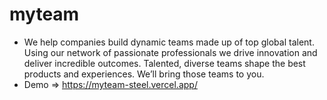 # myteam
* We help companies build dynamic teams made up of top global talent. Using our network of passionate professionals we drive innovation and deliver incredible outcomes. Talented, diverse teams shape the best products and experiences. We’ll bring those teams to you.
* Demo => https://myteam-steel.vercel.app/
